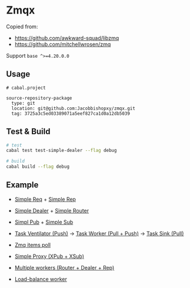 # Zmqx

Copied from:

- <https://github.com/awkward-squad/libzmq>
- <https://github.com/mitchellwrosen/zmq>

Support `base ^>=4.20.0.0`

## Usage

```cabal
# cabal.project

source-repository-package
  type: git
  location: git@github.com:Jacobbishopxy/zmqx.git
  tag: 3725a3c5ed03389071a5eef827ca1d0a12db5039
```

## Test & Build

```sh
# test
cabal test test-simple-dealer --flag debug

# build
cabal build --flag debug
```

## Example

- [Simple Req](./test/SimpleReq.hs) + [Simple Rep](./test/SimpleRep.hs)

- [Simple Dealer](./test/SimpleDealer.hs) + [Simple Router](./test/SimpleRouter.hs)

- [Simpl Pub](./test/SimplePub.hs) + [Simple Sub](./test/SimpleSub.hs)

- [Task Ventilator (Push)](./test/TaskVentilator.hs) -> [Task Worker (Pull + Push)](./test/TaskWorker.hs) -> [Task Sink (Pull)](./test/TaskSink.hs)

- [Zmq items poll](./test/ItemsPoll.hs)

- [Simple Proxy (XPub + XSub)](./test/SimpleProxy.hs)

- [Multiple workers (Router + Dealer + Rep)](./test/MutWorker.hs)

- [Load-balance worker](./test/LBWorker.hs)
